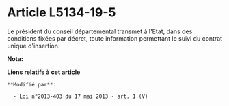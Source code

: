 # Article L5134-19-5

Le président du conseil départemental  transmet à l'Etat, dans des conditions fixées par décret, toute information permettant
le suivi du contrat unique d'insertion.

**Nota:**



**Liens relatifs à cet article**

	**Modifié par**:

	  - Loi n°2013-403 du 17 mai 2013 - art. 1 (V)
